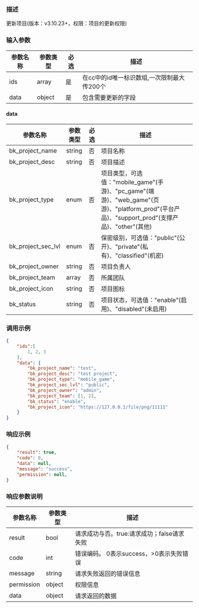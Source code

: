 ### 描述

更新项目(版本：v3.10.23+，权限：项目的更新权限)

### 输入参数

| 参数名称 | 参数类型   | 必选 | 描述                        |
|------|--------|----|---------------------------|
| ids  | array  | 是  | 在cc中的id唯一标识数组,一次限制最大传200个 |
| data | object | 是  | 包含需要更新的字段                 |

#### data

| 参数名称               | 参数类型   | 必选 | 描述                                                                                                             |
|--------------------|--------|----|----------------------------------------------------------------------------------------------------------------|
| bk_project_name    | string | 否  | 项目名称                                                                                                           |
| bk_project_desc    | string | 否  | 项目描述                                                                                                           |
| bk_project_type    | enum   | 否  | 项目类型，可选值："mobile_game"(手游)、"pc_game"(端游)、"web_game"(页游)、"platform_prod"(平台产品)、"support_prod"(支撑产品)、"other"(其他) |
| bk_project_sec_lvl | enum   | 否  | 保密级别，可选值："public"(公开)、"private"(私有)、"classified"(机密)                                                           |
| bk_project_owner   | string | 否  | 项目负责人                                                                                                          |
| bk_project_team    | array  | 否  | 所属团队                                                                                                           |
| bk_project_icon    | string | 否  | 项目图标                                                                                                           |
| bk_status          | string | 否  | 项目状态，可选值："enable"(启用)、"disabled"(未启用)                                                                          |

### 调用示例

```json
{
    "ids":[
        1, 2, 3
    ],   
    "data": {
        "bk_project_name": "test",
        "bk_project_desc": "test project",
        "bk_project_type": "mobile_game",
        "bk_project_sec_lvl": "public",
        "bk_project_owner": "admin",
        "bk_project_team": [1, 2],
        "bk_status": "enable",
        "bk_project_icon": "https://127.0.0.1/file/png/11111"
    }
}
```

### 响应示例

```json
{
    "result": true,
    "code": 0,
    "data": null,
    "message": "success",
    "permission": null,
}
```

### 响应参数说明

| 参数名称       | 参数类型   | 描述                         |
|------------|--------|----------------------------|
| result     | bool   | 请求成功与否。true:请求成功；false请求失败 |
| code       | int    | 错误编码。 0表示success，>0表示失败错误  |
| message    | string | 请求失败返回的错误信息                |
| permission | object | 权限信息                       |
| data       | object | 请求返回的数据                    |
